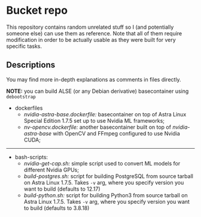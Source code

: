 # Bucket repo

This repository contains random unrelated stuff so I (and potentially someone else) can use them as reference. Note that all of them require modification in order to be actually usable as they were built for very specific tasks.

## Descriptions

You may find more in-depth explanations as comments in files directly.

**NOTE:** you can build ALSE (or any Debian derivative) basecontainer using `debootstrap`

- dockerfiles
    - *nvidia-astra-base.dockerfile:* basecontainer on top of Astra Linux Special Edition 1.7.5 set up to use Nvidia ML frameworks;
    - *nv-opencv.dockerfile:* another basecontainer built on top of *nvidia-astra-base* with OpenCV and FFmpeg configured to use Nvidia CUDA;

---

- bash-scripts:
    - *nvidia-get-cap.sh:* simple script used to convert ML models for different Nvidia GPUs;
    - *build-postgres.sh:* script for building PostgreSQL from source tarball on Astra Linux 1.7.5. Takes `-v` arg, where you specify version you want to build (defaults to 12.17)
    - *build-python.sh:* script for building Python3 from source tarball on Astra Linux 1.7.5. Takes `-v` arg, where you specify version you want to build (defaults to 3.8.18)
